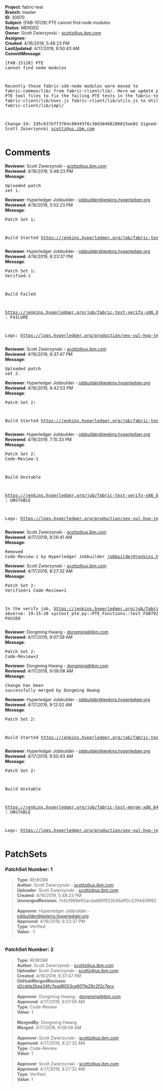 <strong>Project</strong>: fabric-test<br><strong>Branch</strong>: master<br><strong>ID</strong>: 30970<br><strong>Subject</strong>: [FAB-15128] PTE cannot find node modules<br><strong>Status</strong>: MERGED<br><strong>Owner</strong>: Scott Zwierzynski - scottz@us.ibm.com<br><strong>Assignee</strong>:<br><strong>Created</strong>: 4/16/2019, 5:48:23 PM<br><strong>LastUpdated</strong>: 4/17/2019, 9:50:43 AM<br><strong>CommitMessage</strong>:<br><pre>[FAB-15128] PTE cannot find node modules

Recently these fabric-sdk-node modules were moved
to fabric-common/lib/ from fabric-client/lib/.
Here we update paths in the PTE tool files to fix
the failing PTE tests in the fabric-test repo:
fabric-client/lib/User.js
fabric-client/lib/utils.js to Utils.js
fabric-client/lib/impl/

Change-Id: Id5c637bff3764c80443f6c38d38468288015ae02
Signed-off-by: Scott Zwierzynski <scottz@us.ibm.com>
</pre><h1>Comments</h1><strong>Reviewer</strong>: Scott Zwierzynski - scottz@us.ibm.com<br><strong>Reviewed</strong>: 4/16/2019, 5:48:23 PM<br><strong>Message</strong>: <pre>Uploaded patch set 1.</pre><strong>Reviewer</strong>: Hyperledger Jobbuilder - jobbuilder@jenkins.hyperledger.org<br><strong>Reviewed</strong>: 4/16/2019, 5:52:23 PM<br><strong>Message</strong>: <pre>Patch Set 1:

Build Started https://jenkins.hyperledger.org/job/fabric-test-verify-x86_64/2823/</pre><strong>Reviewer</strong>: Hyperledger Jobbuilder - jobbuilder@jenkins.hyperledger.org<br><strong>Reviewed</strong>: 4/16/2019, 6:23:37 PM<br><strong>Message</strong>: <pre>Patch Set 1: Verified-1

Build Failed 

https://jenkins.hyperledger.org/job/fabric-test-verify-x86_64/2823/ : FAILURE

Logs: https://logs.hyperledger.org/production/vex-yul-hyp-jenkins-3/fabric-test-verify-x86_64/2823</pre><strong>Reviewer</strong>: Scott Zwierzynski - scottz@us.ibm.com<br><strong>Reviewed</strong>: 4/16/2019, 6:37:47 PM<br><strong>Message</strong>: <pre>Uploaded patch set 2.</pre><strong>Reviewer</strong>: Hyperledger Jobbuilder - jobbuilder@jenkins.hyperledger.org<br><strong>Reviewed</strong>: 4/16/2019, 6:42:53 PM<br><strong>Message</strong>: <pre>Patch Set 2:

Build Started https://jenkins.hyperledger.org/job/fabric-test-verify-x86_64/2824/</pre><strong>Reviewer</strong>: Hyperledger Jobbuilder - jobbuilder@jenkins.hyperledger.org<br><strong>Reviewed</strong>: 4/16/2019, 7:15:33 PM<br><strong>Message</strong>: <pre>Patch Set 2: Code-Review-1

Build Unstable 

https://jenkins.hyperledger.org/job/fabric-test-verify-x86_64/2824/ : UNSTABLE

Logs: https://logs.hyperledger.org/production/vex-yul-hyp-jenkins-3/fabric-test-verify-x86_64/2824</pre><strong>Reviewer</strong>: Scott Zwierzynski - scottz@us.ibm.com<br><strong>Reviewed</strong>: 4/17/2019, 8:26:41 AM<br><strong>Message</strong>: <pre>Removed Code-Review-1 by Hyperledger Jobbuilder <jobbuilder@jenkins.hyperledger.org>
</pre><strong>Reviewer</strong>: Scott Zwierzynski - scottz@us.ibm.com<br><strong>Reviewed</strong>: 4/17/2019, 8:27:32 AM<br><strong>Message</strong>: <pre>Patch Set 2: Verified+1 Code-Review+1

In the verify job, https://jenkins.hyperledger.org/job/fabric-test-verify-x86_64/2824/console, observe:
19:15:28 systest_pte.py::PTE_Functions::test_FAB7929_8i PASSED</pre><strong>Reviewer</strong>: Dongming Hwang - dongming@ibm.com<br><strong>Reviewed</strong>: 4/17/2019, 9:07:59 AM<br><strong>Message</strong>: <pre>Patch Set 2: Code-Review+2</pre><strong>Reviewer</strong>: Dongming Hwang - dongming@ibm.com<br><strong>Reviewed</strong>: 4/17/2019, 9:08:08 AM<br><strong>Message</strong>: <pre>Change has been successfully merged by Dongming Hwang</pre><strong>Reviewer</strong>: Hyperledger Jobbuilder - jobbuilder@jenkins.hyperledger.org<br><strong>Reviewed</strong>: 4/17/2019, 9:12:02 AM<br><strong>Message</strong>: <pre>Patch Set 2:

Build Started https://jenkins.hyperledger.org/job/fabric-test-merge-x86_64/641/</pre><strong>Reviewer</strong>: Hyperledger Jobbuilder - jobbuilder@jenkins.hyperledger.org<br><strong>Reviewed</strong>: 4/17/2019, 9:50:43 AM<br><strong>Message</strong>: <pre>Patch Set 2:

Build Unstable 

https://jenkins.hyperledger.org/job/fabric-test-merge-x86_64/641/ : UNSTABLE

Logs: https://logs.hyperledger.org/production/vex-yul-hyp-jenkins-3/fabric-test-merge-x86_64/641</pre><h1>PatchSets</h1><h3>PatchSet Number: 1</h3><blockquote><strong>Type</strong>: REWORK<br><strong>Author</strong>: Scott Zwierzynski - scottz@us.ibm.com<br><strong>Uploader</strong>: Scott Zwierzynski - scottz@us.ibm.com<br><strong>Created</strong>: 4/16/2019, 5:48:23 PM<br><strong>UnmergedRevision</strong>: 7c6cf969e92acdad95f923546aff0c2294409f62<br><br><strong>Approver</strong>: Hyperledger Jobbuilder - jobbuilder@jenkins.hyperledger.org<br><strong>Approved</strong>: 4/16/2019, 6:23:37 PM<br><strong>Type</strong>: Verified<br><strong>Value</strong>: -1<br><br></blockquote><h3>PatchSet Number: 2</h3><blockquote><strong>Type</strong>: REWORK<br><strong>Author</strong>: Scott Zwierzynski - scottz@us.ibm.com<br><strong>Uploader</strong>: Scott Zwierzynski - scottz@us.ibm.com<br><strong>Created</strong>: 4/16/2019, 6:37:47 PM<br><strong>GitHubMergedRevision</strong>: [d2cdda2bea34fc7ead8053ce6011e29c2f2c7ecc](https://github.com/hyperledger/fabric-test/commit/d2cdda2bea34fc7ead8053ce6011e29c2f2c7ecc)<br><br><strong>Approver</strong>: Dongming Hwang - dongming@ibm.com<br><strong>Approved</strong>: 4/17/2019, 9:07:59 AM<br><strong>Type</strong>: Code-Review<br><strong>Value</strong>: 1<br><br><strong>MergedBy</strong>: Dongming Hwang<br><strong>Merged</strong>: 4/17/2019, 9:08:08 AM<br><br><strong>Approver</strong>: Scott Zwierzynski - scottz@us.ibm.com<br><strong>Approved</strong>: 4/17/2019, 8:27:32 AM<br><strong>Type</strong>: Code-Review<br><strong>Value</strong>: 1<br><br><strong>Approver</strong>: Scott Zwierzynski - scottz@us.ibm.com<br><strong>Approved</strong>: 4/17/2019, 8:27:32 AM<br><strong>Type</strong>: Verified<br><strong>Value</strong>: 1<br><br></blockquote>